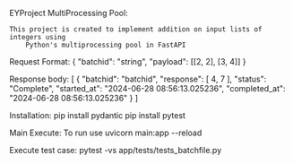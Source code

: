 EYProject MultiProcessing Pool:

    This project is created to implement addition on input lists of integers using 
        Python's multiprocessing pool in FastAPI

Request Format:
{
        "batchid": "string",
        "payload": [[2, 2], [3, 4]]
}

	
Response body:
[
  {
    "batchid": "batchid",
    "response": [
      4,
      7
    ],
    "status": "Complete",
    "started_at": "2024-06-28 08:56:13.025236",
    "completed_at": "2024-06-28 08:56:13.025236"
  }
]

Installation:
    pip install pydantic
    pip install pytest


Main Execute:
    To run use uvicorn main:app --reload

Execute test case:
    pytest -vs app/tests/tests_batchfile.py
